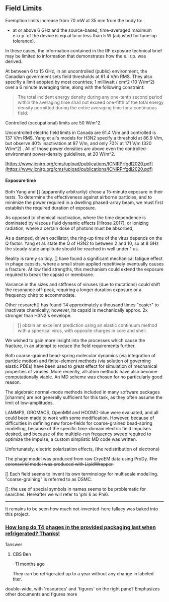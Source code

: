 ## Field Limits

Exemption limits increase from 70 mW at 35 mm from the body to:

- at or above 6 GHz and the source-based, time-averaged maximum e.i.r.p. of the device is equal to or less than 5 W (adjusted for tune-up tolerance).

In these cases, the information contained in the RF exposure technical brief may be limited to information that demonstrates how the e.i.r.p. was derived.

At between 6 to 15 GHz, in an uncontrolled (public) environment, the Canadian government sets field thresholds at 61.4 V/m RMS. They also specifiy a limit adopted by most countries; 1 milliwatt / cm^2 (10 W/m^2) over a 6 minute averaging time, along with the following constraint:

> The total incident energy density during any one-tenth second period within the averaging time shall not exceed one-fifth of the total energy density permitted during the entire averaging time for a continuous field.

Controlled (occupational) limits are 50 W/m^2.

Uncontrolled electric field limits in Canada are 61.4 V/m and controlled is 137 V/m RMS. Yang et al's models for H3N2 specify a threshold at 86.9 V/m, but observe 40% inactivation at 87 V/m, and only 70% at 171 V/m (320 W/m^2) . All of those power densities are above even the controlled-environment power-density guidelines, at 20 W/m^2.

[https://www.icnirp.org/cms/upload/publications/ICNIRPrfgdl2020.pdf](https://www.icnirp.org/cms/upload/publications/ICNIRPrfgdl2020.pdf)

#### Exposure time

Both Yang and [] (apparently arbitrarily) chose a 15-minute exposure in their tests. To determine the effectiveness against airborne particles, and to minimize the power required in a dwelling phased-array beam, we must first establish the required duration of exposure. 

As opposed to chemical inactivation, where the time dependence is dominated by viscous fluid dynamic effects [Hirose 2017], or ionizing radiation, where a certain dose of photons must be absorbed, 

As a damped, driven oscillator, the ring-up time of the virus depends on the Q factor. Yang et al. state the Q of H3N2 to between 2 and 10, so at 8 GHz the steady-state amplitude should be reached in well under 1 us.

Reality is rarely so tidy. [] have found a significant mechanical fatigue effect in phage capsids, where a small strain applied repetitively eventually causes a fracture. At low field strengths, this mechanism could extend the exposure required to break the capsid or membrane.

Variance in the sizes and stiffness of viruses (due to mutations) could shift the resonance off-peak, requiring a longer duration exposure or a frequency chirp to accommodate.

Other research[] has found T4 approximately a thousand times "easier" to inactivate chemically; however, its capsid is mechanically approx. 2x stronger than H3N2's envelope.

> [] obtain an excellent prediction using an elastic continuum method with a spherical virus, with opposite charges in core and shell. 

We wished to gain more insight into the processes which cause the fracture, in an attempt to reduce the field requirements further.

Both coarse-grained bead-spring molecular dynamics (via integration of particle motion) and finite-element methods (via solution of governing elastic PDEs) have been used to great effect for simulation of mechanical properties of viruses. More recently, all-atom methods have also become computationally viable. An MD scheme was chosen for no particularly good reason. 

The algebraic normal-mode methods included in many software packages [charmm] are not generally sufficient for this task, as they often assume the limit of low-amplitudes.

LAMMPS, GROMACS, OpenMM and HOOMD-blue were evaluated, and all could been made to work with some modification. However, because of difficulties in defining new force-fields for coarse-grained bead-spring modelling, because of the specific time-domain electric field impulses desired, and because of the multiple-run frequency sweep required to optimize the impulse, a custom simplistic MD code was written. 

Unfortunately, electric polarization effects, (the redistribution of electrons)

The phage model was produced from raw CryoEM data using ProDy. ~~The coronavirid model was produced with LipidWrapper.~~ 

[] Each field seems to invent its own terminology for multiscale modelling. "coarse-graining" is referred to as DSMC.

[]: the use of special symbols in names seems to be problematic for searches. Hereafter we will refer to \phi 6 as Phi6.

----

It remains to be seen how much not-invented-here fallacy was baked into this project.

### [How long do T4 phages in the provided packaging last when refrigerated? Thanks!](https://www.carolina.com/viruses/coliphage-t4-t4r-living-5-ml/124330.pr#)

1answer

1. CBS Ben
   
   · 11 months ago  
   
   They can be refrigerated up to a year without any change in labeled titer.


double-wide, with 'resources' and 'figures' on the right pane? Emphasizes other documents
and figures more

